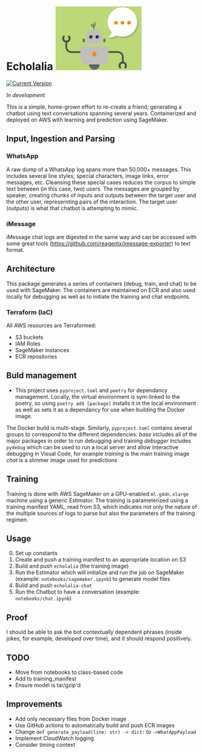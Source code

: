 Echolalia
![image](images/chatbot.png)
============
[![Current Version](https://img.shields.io/badge/version-0.9-green.svg)](github.com/mypolopony/echolalia) 

_In development_

This is a simple, home-grown effort to re-create a friend; generating a chatbot using text conversations spanning several years. Containerized and deployed on AWS with learning and prediction using SageMaker.

## Input, Ingestion and Parsing

### WhatsApp
A raw dump of a WhatsApp log spans more than 50,000+ messages. This includes several line styles, special characters, image links, error messages, etc. Cleansing these special cases reduces the corpus to simple text between (in this case, two) users. The messages are grouped by speaker, creating chunks of inputs and outputs between the target user and the other user, represernting pairs of the interaction. The target user (outputs) is what that chatbot is attempting to mimic. 

### iMessage
iMessage chat logs are digested in the same way and can be accessed with some great tools (https://github.com/reagentx/imessage-exporter) to text format. 

## Architecture
This package generates a series of containers (debug, train, and chat) to be used with SageMaker. The containers are maintained on ECR and also used locally for debugging as well as to initiate the training and chat endpoints. 

### Terraform (IaC)
All AWS resources are Terraformed:
- S3 buckets
- IAM Roles
- SageMaker instances
- ECR repositories

## Buld management
- This project uses `pyproject.toml` and `poetry` for dependancy management. Locally, the virtual environment is sym-linked to the poetry, so using `poetry add [package]` installs it in the local environment as well as sets it as a dependancy for use when building the Docker image.

The Docker build is multi-stage. Similarly, `pyproject.toml` contains several groups to correspond to the different dependencies:
_base_ includes all of the major packages in order to run debugging and training
_debugger_ includes `pydebug` which can be used to run a local server and allow interactive debugging in Visual Code, for example
_training_ is the main training image
_chat_ is a slimmer image used for predictions


## Training
Training is done with AWS SageMaker on a GPU-enabled `ml.g4dn.xlarge` machine using a generic Estimator. The training is parameterized using a training manifest YAML, read from S3, which indicates not only the nature of the multiple sources of logs to parse but also the parameters of the training regimen. 

## Usage
0. Set up constants
1. Create and push a training manifest to an appropriate location on S3
2. Build and push `echolalia` (the training image)
3. Run the Estimator which will initialize and run the job on SageMaker (example: `notebooks/sagemaker.ipynb`) to generate model files
4. Build and push `echolalia-chat` 
5. Run the Chatbot to have a conversation (example: `notebooks/chat.ipynb`)

## Proof
I should be able to ask the bot contextually dependent phrases (inside jokes, for example, developed over time), and it should respond positively.

## TODO
- Move from notebooks to class-based code
- Add to training_manifest
- Ensure model is tar/gzip'd

## Improvements
- Add only necessary files from Docker image
- Use GitHub actions to automatically build and push ECR images
- Change `def generate_payload(line: str) -> dict:` to `->WhatAppPayload`
- Implement CloudWatch logging
- Consider timing context